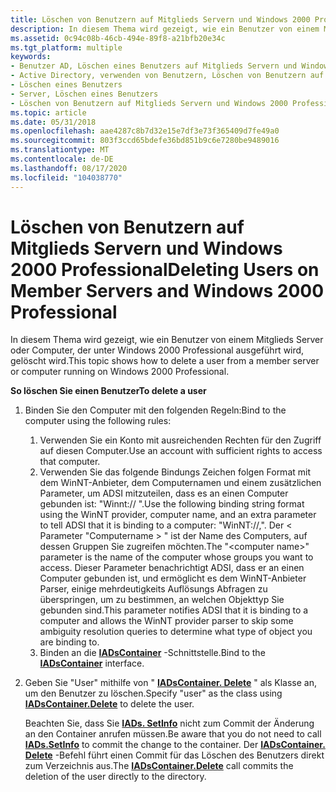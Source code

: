 ```yaml
---
title: Löschen von Benutzern auf Mitglieds Servern und Windows 2000 Professional
description: In diesem Thema wird gezeigt, wie ein Benutzer von einem Mitglieds Server oder Computer, der unter Windows 2000 Professional ausgeführt wird, gelöscht wird.
ms.assetid: 0c94c08b-46cb-494e-89f8-a21bfb20e34c
ms.tgt_platform: multiple
keywords:
- Benutzer AD, Löschen eines Benutzers auf Mitglieds Servern und Windows 2000 Professional
- Active Directory, verwenden von Benutzern, Löschen von Benutzern auf Mitglieds Servern und Windows 2000 Professional
- Löschen eines Benutzers
- Server, Löschen eines Benutzers
- Löschen von Benutzern auf Mitglieds Servern und Windows 2000 Professional AD
ms.topic: article
ms.date: 05/31/2018
ms.openlocfilehash: aae4287c8b7d32e15e7df3e73f365409d7fe49a0
ms.sourcegitcommit: 803f3ccd65bdefe36bd851b9c6e7280be9489016
ms.translationtype: MT
ms.contentlocale: de-DE
ms.lasthandoff: 08/17/2020
ms.locfileid: "104038770"
---
```

# <a name="deleting-users-on-member-servers-and-windows-2000-professional"></a><span data-ttu-id="e3b34-108">Löschen von Benutzern auf Mitglieds Servern und Windows 2000 Professional</span><span class="sxs-lookup"><span data-stu-id="e3b34-108">Deleting Users on Member Servers and Windows 2000 Professional</span></span>

<span data-ttu-id="e3b34-109">In diesem Thema wird gezeigt, wie ein Benutzer von einem Mitglieds Server oder Computer, der unter Windows 2000 Professional ausgeführt wird, gelöscht wird.</span><span class="sxs-lookup"><span data-stu-id="e3b34-109">This topic shows how to delete a user from a member server or computer running on Windows 2000 Professional.</span></span>

<span data-ttu-id="e3b34-110">**So löschen Sie einen Benutzer**</span><span class="sxs-lookup"><span data-stu-id="e3b34-110">**To delete a user**</span></span>

1.  <span data-ttu-id="e3b34-111">Binden Sie den Computer mit den folgenden Regeln:</span><span class="sxs-lookup"><span data-stu-id="e3b34-111">Bind to the computer using the following rules:</span></span>
    1.  <span data-ttu-id="e3b34-112">Verwenden Sie ein Konto mit ausreichenden Rechten für den Zugriff auf diesen Computer.</span><span class="sxs-lookup"><span data-stu-id="e3b34-112">Use an account with sufficient rights to access that computer.</span></span>
    2.  <span data-ttu-id="e3b34-113">Verwenden Sie das folgende Bindungs Zeichen folgen Format mit dem WinNT-Anbieter, dem Computernamen und einem zusätzlichen Parameter, um ADSI mitzuteilen, dass es an einen Computer gebunden ist: "Winnt:// <computer name> <computer> ".</span><span class="sxs-lookup"><span data-stu-id="e3b34-113">Use the following binding string format using the WinNT provider, computer name, and an extra parameter to tell ADSI that it is binding to a computer: "WinNT://<computer name>,<computer>".</span></span> <span data-ttu-id="e3b34-114">Der &lt; Parameter "Computername &gt; " ist der Name des Computers, auf dessen Gruppen Sie zugreifen möchten.</span><span class="sxs-lookup"><span data-stu-id="e3b34-114">The "&lt;computer name&gt;" parameter is the name of the computer whose groups you want to access.</span></span> <span data-ttu-id="e3b34-115">Dieser Parameter benachrichtigt ADSI, dass er an einen Computer gebunden ist, und ermöglicht es dem WinNT-Anbieter Parser, einige mehrdeutigkeits Auflösungs Abfragen zu überspringen, um zu bestimmen, an welchen Objekttyp Sie gebunden sind.</span><span class="sxs-lookup"><span data-stu-id="e3b34-115">This parameter notifies ADSI that it is binding to a computer and allows the WinNT provider parser to skip some ambiguity resolution queries to determine what type of object you are binding to.</span></span>
    3.  <span data-ttu-id="e3b34-116">Binden an die [**IADsContainer**](/windows/desktop/api/iads/nn-iads-iadscontainer) -Schnittstelle.</span><span class="sxs-lookup"><span data-stu-id="e3b34-116">Bind to the [**IADsContainer**](/windows/desktop/api/iads/nn-iads-iadscontainer) interface.</span></span>
2.  <span data-ttu-id="e3b34-117">Geben Sie "User" mithilfe von " [**IADsContainer. Delete**](/windows/desktop/api/iads/nf-iads-iadscontainer-delete) " als Klasse an, um den Benutzer zu löschen.</span><span class="sxs-lookup"><span data-stu-id="e3b34-117">Specify "user" as the class using [**IADsContainer.Delete**](/windows/desktop/api/iads/nf-iads-iadscontainer-delete) to delete the user.</span></span>

    <span data-ttu-id="e3b34-118">Beachten Sie, dass Sie [**IADs. SetInfo**](/windows/desktop/api/iads/nf-iads-iads-setinfo) nicht zum Commit der Änderung an den Container anrufen müssen.</span><span class="sxs-lookup"><span data-stu-id="e3b34-118">Be aware that you do not need to call [**IADs.SetInfo**](/windows/desktop/api/iads/nf-iads-iads-setinfo) to commit the change to the container.</span></span> <span data-ttu-id="e3b34-119">Der [**IADsContainer. Delete**](/windows/desktop/api/iads/nf-iads-iadscontainer-delete) -Befehl führt einen Commit für das Löschen des Benutzers direkt zum Verzeichnis aus.</span><span class="sxs-lookup"><span data-stu-id="e3b34-119">The [**IADsContainer.Delete**](/windows/desktop/api/iads/nf-iads-iadscontainer-delete) call commits the deletion of the user directly to the directory.</span></span>

 

 